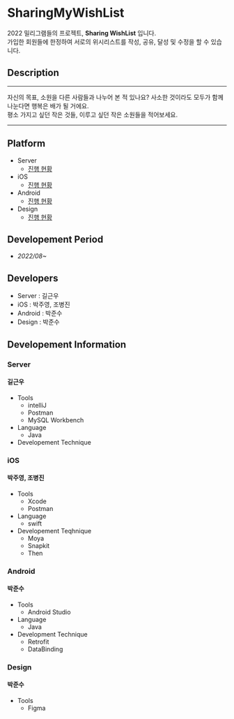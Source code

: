 # SharingMyWishList

2022 밀리그램들의 프로젝트, **Sharing WishList** 입니다.<br/>
가입한 회원들에 한정하여 서로의 위시리스트를 작성, 공유, 달성 및 수정을 할 수 있습니다.

## Description

---

자신의 목표, 소원을 다른 사람들과 나누어 본 적 있나요? 사소한 것이라도 모두가 함께 나눈다면 행복은 배가 될 거에요.<br/>
평소 가지고 싶던 작은 것들, 이루고 싶던 작은 소원들을 적어보세요.

---

## Platform
- Server
  - [진행 현황](https://github.com/gilgeunwoo/Gram2022-1grade-project)
- iOS
  - [진행 현황](https://github.com/GRAM-DSM/SharingMyWishlist-iOS)
- Android
  - [진행 현황](https://github.com/GRAM-DSM/SharingMyWishlist-Android)
- Design
  - [진행 현황](https://github.com/JunJaBoy/Design/tree/JS/DailyBriefing)

## Developement Period
- *2022/08~*

## Developers
- Server : 길근우
- iOS : 박주영, 조병진
- Android : 박준수
- Design : 박준수

## Developement Information
### Server
#### 길근우
- Tools
  - intelliJ
  - Postman
  - MySQL Workbench
- Language
  - Java
- Developement Technique

### iOS
#### 박주영, 조병진
- Tools
  - Xcode
  - Postman
- Language
  - swift
- Developement Teqhnique
  - Moya
  - Snapkit
  - Then

### Android
#### 박준수
- Tools
  - Android Studio
- Language
  - Java
- Development Technique
  - Retrofit
  - DataBinding

### Design
#### 박준수
- Tools
  - Figma
